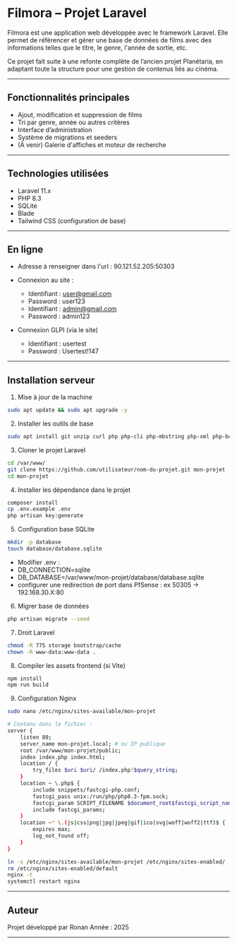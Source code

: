 # Filmora – Projet Laravel

Filmora est une application web développée avec le framework Laravel. Elle permet de référencer et gérer une base de données de films avec des informations telles que le titre, le genre, l'année de sortie, etc.

Ce projet fait suite à une refonte complète de l’ancien projet Planétaria, en adaptant toute la structure pour une gestion de contenus liés au cinéma.

---

## Fonctionnalités principales

- Ajout, modification et suppression de films
- Tri par genre, année ou autres critères
- Interface d’administration
- Système de migrations et seeders
- (À venir) Galerie d'affiches et moteur de recherche

---

## Technologies utilisées

- Laravel 11.x
- PHP 8.3
- SQLite
- Blade
- Tailwind CSS (configuration de base)

---

## En ligne

- Adresse à renseigner dans l'url : 90.121.52.205:50303

- Connexion au site :
    - Identifiant : user@gmail.com  
    - Password : user123
    - Identifiant : admin@gmail.com 
    - Password : admin123

- Connexion GLPI (via le site)
    - Identifiant : usertest
    - Password : Usertest!147
    
---

## Installation serveur

1. Mise à jour de la machine
```bash
sudo apt update && sudo apt upgrade -y
```

2. Installer les outils de base
```bash
sudo apt install git unzip curl php php-cli php-mbstring php-xml php-bcmath php-curl php-sqlite3 php-mysql php-fpm php-zip nginx mariadb-server composer nodejs npm -y
```

3. Cloner le projet Laravel
```bash
cd /var/www/
git clone https://github.com/utilisateur/nom-du-projet.git mon-projet
cd mon-projet
```

4. Installer les dépendance dans le projet
```bash
composer install
cp .env.example .env
php artisan key:generate
```

5. Configuration base SQLite
```bash
mkdir -p database
touch database/database.sqlite
```
- Modifier .env :
- DB_CONNECTION=sqlite
- DB_DATABASE=/var/www/mon-projet/database/database.sqlite
- configurer une redirection de port dans PfSense : ex 50305 → 192.168.30.X:80

6. Migrer base de données
```bash
php artisan migrate --seed
```

7. Droit Laravel
```bash
chmod -R 775 storage bootstrap/cache
chown -R www-data:www-data .
```

8. Compiler les assets frontend (si Vite)
```bash
npm install
npm run build
```

9. Configuration Nginx
```bash
sudo nano /etc/nginx/sites-available/mon-projet

# Contenu dans le fichier :
server {
    listen 80;
    server_name mon-projet.local; # ou IP publique
    root /var/www/mon-projet/public;
    index index.php index.html;
    location / {
        try_files $uri $uri/ /index.php?$query_string;
    }
    location ~ \.php$ {
        include snippets/fastcgi-php.conf;
        fastcgi_pass unix:/run/php/php8.3-fpm.sock;
        fastcgi_param SCRIPT_FILENAME $document_root$fastcgi_script_name;
        include fastcgi_params;
    }
    location ~* \.(js|css|png|jpg|jpeg|gif|ico|svg|woff|woff2|ttf)$ {
        expires max;
        log_not_found off;
    }
}

ln -s /etc/nginx/sites-available/mon-projet /etc/nginx/sites-enabled/
rm /etc/nginx/sites-enabled/default
nginx -t
systemctl restart nginx
```

---

## Auteur
Projet développé par Ronan
Année : 2025

---
